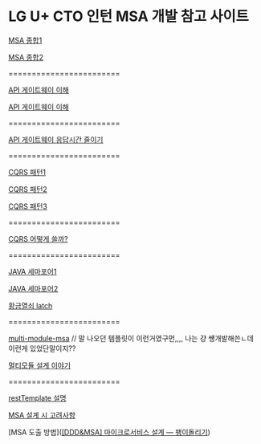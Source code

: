 # LG U+ CTO 인턴 MSA 개발 참고 사이트

[MSA 종합1](https://sarc.io/index.php/aws/24-cloudcomputing/717-msa-micro-service-architecture#!/ccomment-comment=435)

[MSA 종합2](https://medium.com/wematch/%EB%A7%88%EC%9D%B4%ED%81%AC%EB%A1%9C%EC%84%9C%EB%B9%84%EC%8A%A4-%EC%95%84%ED%82%A4%ED%85%8D%EC%B2%98-msa-359b7973ba79)

========================

[API 게이트웨이 이해](https://bcho.tistory.com/1005)

[API 게이트웨이 이해](https://n1tjrgns.tistory.com/284?category=971910)

========================

[API 게이트웨이 응답시간 줄이기](https://www.popit.kr/msa%EC%97%90%EC%84%9C-%EB%8F%99%EC%8B%9C%EC%97%90-%EC%97%AC%EB%9F%AC-api-%ED%98%B8%EC%B6%9C%EB%A1%9C-%EC%9D%91%EB%8B%B5-%EC%8B%9C%EA%B0%84-%EC%A4%84%EC%9D%B4%EA%B8%B0/)

========================

[CQRS 패턴1](https://taes-k.github.io/2020/11/22/msa-5/)

[CQRS 패턴2](https://duriepark.tistory.com/entry/%EC%86%8C%ED%94%84%ED%8A%B8%EC%9B%A8%EC%96%B4CQRSCommand-Query-Responsibility-Segregation)

[CQRS 패턴3](https://brunch.co.kr/@springboot/423)

========================

[CQRS 어떻게 쓸까?](https://kellis.tistory.com/53)

========================

[JAVA 세마포어1](https://hoon2kc.tistory.com/entry/자바-세마포어-JAVA-Semaphore)

[JAVA 세마포어2](https://skasha.tistory.com/39)

[황금열쇠 latch](https://codechacha.com/ko/java-countdownlatch/)

========================

[multi-module-msa](https://github.com/always0ne/springboot-multimodule-msa) // 말 나오던 템플릿이 이런거였구먼,,,, 나는 걍 썡개발해쓴ㄴ데 이런게 있었단말이지??

[멀티모듈 설계 이야기](https://techblog.woowahan.com/2637/)

========================

[restTemplate 설명](https://blog.advenoh.pe.kr/spring/%EC%8A%A4%ED%94%84%EB%A7%81-RestTemplate/)





[MSA 설계 시 고려사항](https://s-core.co.kr/insight/view/%EC%84%9C%EB%B9%84%EC%8A%A4-%EA%B2%BD%EB%9F%89%ED%99%94%EB%A5%BC-%EC%9C%84%ED%95%9C-msa-%EC%84%A4%EA%B3%84-%EC%8B%9C-%EA%B3%A0%EB%A0%A4%EC%82%AC%ED%95%AD/)

[MSA 도출 방법]([[DDD&amp;MSA] 마이크로서비스 설계 — 팽이돌리기](https://gre-eny.tistory.com/286))

